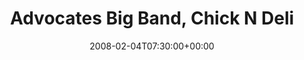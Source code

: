 ---
templateKey: event
guid: 08941f7c-6eab-11ea-99c5-002590d1d1b0
date: 2008-02-04T07:30:00+00:00
eventTime: '7:30'
title: Advocates Big Band, Chick N Deli
artist: Advocates Big Band
city: Toronto
venue: Chick N Deli
group: Tim Shia
guests: Peter Smith
---